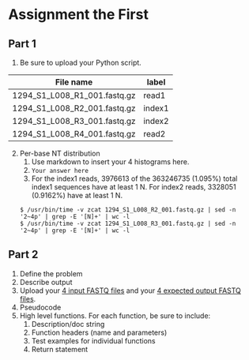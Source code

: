 # Assignment the First

## Part 1
1. Be sure to upload your Python script.

| File name | label |
|---|---|
| 1294_S1_L008_R1_001.fastq.gz | read1 |
| 1294_S1_L008_R2_001.fastq.gz | index1 |
| 1294_S1_L008_R3_001.fastq.gz | index2 |
| 1294_S1_L008_R4_001.fastq.gz | read2 |

2. Per-base NT distribution
    1. Use markdown to insert your 4 histograms here.
    2. ```Your answer here```
    3. For the index1 reads, 3976613 of the 363246735 (1.095%) total index1 sequences have at least 1 N. For index2 reads, 3328051 (0.9162%) have at least 1 N.
    ```
    $ /usr/bin/time -v zcat 1294_S1_L008_R2_001.fastq.gz | sed -n '2~4p' | grep -E '[N]+' | wc -l
    $ /usr/bin/time -v zcat 1294_S1_L008_R3_001.fastq.gz | sed -n '2~4p' | grep -E '[N]+' | wc -l
    ```

## Part 2
1. Define the problem
2. Describe output
3. Upload your [4 input FASTQ files](../TEST-input_FASTQ) and your [4 expected output FASTQ files](../TEST-output_FASTQ).
4. Pseudocode
5. High level functions. For each function, be sure to include:
    1. Description/doc string
    2. Function headers (name and parameters)
    3. Test examples for individual functions
    4. Return statement
